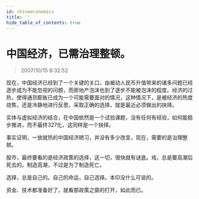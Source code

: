 ```yaml
---
id: chinaeconomics 
title: ''
hide_table_of_contents: true
---
```


# 中国经济，已需治理整顿。

> 2007/10/15 8:32:52

<div style={{fontSize: '18px'}}>

现在，中国经济已经到了一个关键的关口，由被动人民币升值带来的诸多问题已经逐步成为不能忽视的问题，而房地产泡沫也到了逐步不能被泡沫的程度。经济的过热，使得通货膨胀已成为一个可能需要面对的情况，这种情况下，是被经济的热度烧焦，还是冷静地进行反思，采取正确的选择，就是最近必须做出的抉择。
 
实体与虚拟经济的结合，在中国依然是一个试验课题，没有任何有经验，如何能稳步推进，而不最终327化，这同样是一个抉择。
 
事实证明，一放就热的中国经济陋习，并没有多少改变，现在，需要的是治理整顿。
 
股市，最终要看的是经济政策的选择，这一切，很快就有谜底。戏，总是要高潮后死去的。制造高潮，不过是为了制造死亡。
 
选择，总是自己的。自己的命运，自己选择。本ID没什么可说的。
 
资金、技术都准备好了，就看那政策之窗的打开，如此而已。

</div>